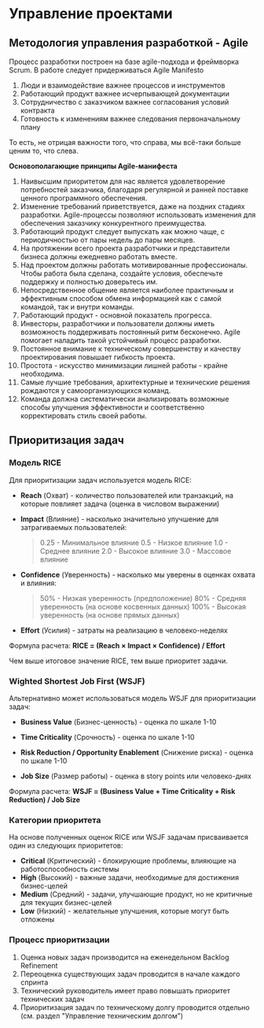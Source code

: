 # Управление проектами

## Методология управления разработкой - Agile

Процесс разработки построен на базе agile-подхода и фреймворка Scrum. В работе следует придерживаться Agile Manifesto

1. Люди и взаимодействие важнее процессов и инструментов
2. Работающий продукт важнее исчерпывающей документации
3. Сотрудничество с заказчиком важнее согласования условий контракта
4. Готовность к изменениям важнее следования первоначальному плану

То есть, не отрицая важности того, что справа, мы всё-таки больше ценим то, что слева.

**Основополагающие принципы Agile-манифеста**

1. Наивысшим приоритетом для нас является удовлетворение потребностей заказчика, благодаря регулярной и ранней поставке ценного программного обеспечения.
2. Изменение требований приветствуется, даже на поздних стадиях разработки. Agile-процессы позволяют использовать изменения для обеспечения заказчику конкурентного преимущества.
3. Работающий продукт следует выпускать как можно чаще, с периодичностью от пары недель до пары месяцев.
4. На протяжении всего проекта разработчики и представители бизнеса должны ежедневно работать вместе.
5. Над проектом должны работать мотивированные профессионалы. Чтобы работа была сделана, создайте условия, обеспечьте поддержку и полностью доверьтесь им.
6. Непосредственное общение является наиболее практичным и эффективным способом обмена информацией как с самой командой, так и внутри команды.
7. Работающий продукт - основной показатель прогресса.
8. Инвесторы, разработчики и пользователи должны иметь возможность поддерживать постоянный ритм бесконечно. Agile помогает наладить такой устойчивый процесс разработки.
9. Постоянное внимание к техническому совершенству и качеству проектирования повышает гибкость проекта.
10. Простота - искусство минимизации лишней работы - крайне необходима.
11. Самые лучшие требования, архитектурные и технические решения рождаются у самоорганизующихся команд.
12. Команда должна систематически анализировать возможные способы улучшения эффективности и соответственно корректировать стиль своей работы.

## Приоритизация задач

### Модель RICE

Для приоритизации задач используется модель RICE:

- **Reach** (Охват) - количество пользователей или транзакций, на которые повлияет задача (оценка в числовом выражении)

- **Impact** (Влияние) - насколько значительно улучшение для затрагиваемых пользователей:

  > 0.25 - Минимальное влияние
  > 0.5 - Низкое влияние
  > 1.0 - Среднее влияние
  > 2.0 - Высокое влияние
  > 3.0 - Массовое влияние

- **Confidence** (Уверенность) - насколько мы уверены в оценках охвата и влияния:

  > 50% - Низкая уверенность (предположение)
  > 80% - Средняя уверенность (на основе косвенных данных)
  > 100% - Высокая уверенность (на основе прямых данных)

- **Effort** (Усилия) - затраты на реализацию в человеко-неделях

Формула расчета: **RICE = (Reach × Impact × Confidence) / Effort**

Чем выше итоговое значение RICE, тем выше приоритет задачи.

### Wighted Shortest Job First (WSJF)

Альтернативно может использоваться модель WSJF для приоритизации задач:

- **Business Value** (Бизнес-ценность) - оценка по шкале 1-10

- **Time Criticality** (Срочность) - оценка по шкале 1-10

- **Risk Reduction / Opportunity Enablement** (Снижение риска) - оценка по шкале 1-10

- **Job Size** (Размер работы) - оценка в story points или человеко-днях

Формула расчета: **WSJF = (Business Value + Time Criticality + Risk Reduction) / Job Size**

### Категории приоритета

На основе полученных оценок RICE или WSJF задачам присваивается один из следующих приоритетов:

- **Critical** (Критический) - блокирующие проблемы, влияющие на работоспособность системы
- **High** (Высокий) - важные задачи, необходимые для достижения бизнес-целей
- **Medium** (Средний) - задачи, улучшающие продукт, но не критичные для текущих бизнес-целей
- **Low** (Низкий) - желательные улучшения, которые могут быть отложены

### Процесс приоритизации

1. Оценка новых задач производится на еженедельном Backlog Refinement
2. Переоценка существующих задач проводится в начале каждого спринта
3. Технический руководитель имеет право повышать приоритет технических задач
4. Приоритизация задач по техническому долгу проводится отдельно (см. раздел \"Управление техническим долгом\")
